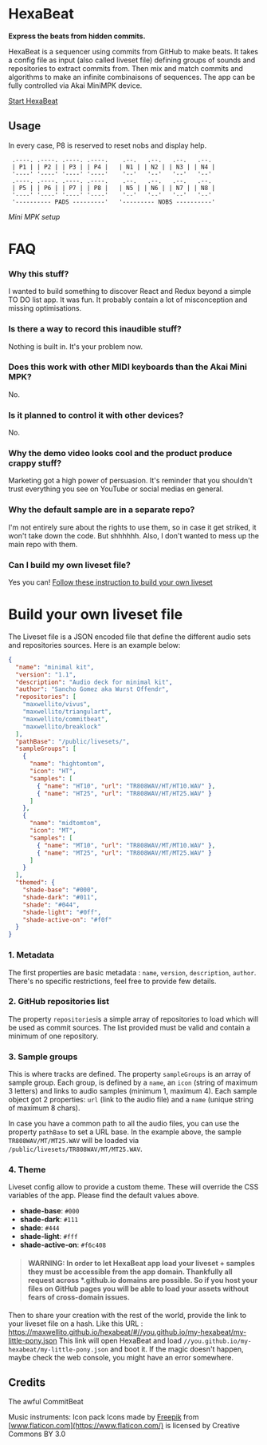 # HexaBeat

**Express the beats from hidden commits.**

HexaBeat is a sequencer using commits from GitHub to make beats.
It takes a config file as input (also called liveset file) defining groups of sounds and repositories to extract commits from.
Then mix and match commits and algorithms to make an infinite combinaisons of sequences.
The app can be fully controlled via Akai MiniMPK device.

[Start HexaBeat](//maxwellito.github.io/hexabeat)

## Usage

In every case, P8 is reserved to reset nobs and display help.

```
 .----. .----. .----. .----.    .--.   .--.   .--.   .--.
 | P1 | | P2 | | P3 | | P4 |   | N1 | | N2 | | N3 | | N4 |
 '----' '----' '----' '----'    '--'   '--'   '--'   '--'
 .----. .----. .----. .----.    .--.   .--.   .--.   .--.
 | P5 | | P6 | | P7 | | P8 |   | N5 | | N6 | | N7 | | N8 |
 '----' '----' '----' '----'    '--'   '--'   '--'   '--'
 '---------- PADS ---------'   '--------- NOBS ----------'
```

_Mini MPK setup_

# FAQ

### Why this stuff?

I wanted to build something to discover React and Redux beyond a simple TO DO list app. It was fun. It probably contain a lot of misconception and missing optimisations.

### Is there a way to record this inaudible stuff?

Nothing is built in. It's your problem now.

### Does this work with other MIDI keyboards than the Akai Mini MPK?

No.

### Is it planned to control it with other devices?

No.

### Why the demo video looks cool and the product produce crappy stuff?

Marketing got a high power of persuasion. It's reminder that you shouldn't trust everything you see on YouTube or social medias en general.

### Why the default sample are in a separate repo?

I'm not entirely sure about the rights to use them, so in case it get striked, it won't take down the code. But shhhhhh.
Also, I don't wanted to mess up the main repo with them.

### Can I build my own liveset file?

Yes you can! [Follow these instruction to build your own liveset](#build-your-own-liveset-file)

# Build your own liveset file

The Liveset file is a JSON encoded file that define the different audio sets and repositories sources. Here is an example below:

```json
{
  "name": "minimal kit",
  "version": "1.1",
  "description": "Audio deck for minimal kit",
  "author": "Sancho Gomez aka Wurst Offendr",
  "repositories": [
    "maxwellito/vivus",
    "maxwellito/triangulart",
    "maxwellito/commitbeat",
    "maxwellito/breaklock"
  ],
  "pathBase": "/public/livesets/",
  "sampleGroups": [
    {
      "name": "hightomtom",
      "icon": "HT",
      "samples": [
        { "name": "HT10", "url": "TR808WAV/HT/HT10.WAV" },
        { "name": "HT25", "url": "TR808WAV/HT/HT25.WAV" }
      ]
    },
    {
      "name": "midtomtom",
      "icon": "MT",
      "samples": [
        { "name": "MT10", "url": "TR808WAV/MT/MT10.WAV" },
        { "name": "MT25", "url": "TR808WAV/MT/MT25.WAV" }
      ]
    }
  ],
  "themed": {
    "shade-base": "#000",
    "shade-dark": "#011",
    "shade": "#044",
    "shade-light": "#0ff",
    "shade-active-on": "#f0f"
  }
}
```

### 1. Metadata

The first properties are basic metadata : `name`, `version`, `description`, `author`. There's no specific restrictions, feel free to provide few details.

### 2. GitHub repositories list

The property `repositories`is a simple array of repositories to load which will be used as commit sources. The list provided must be valid and contain a minimum of one repository.

### 3. Sample groups

This is where tracks are defined. The property `sampleGroups` is an array of sample group. Each group, is defined by a `name`, an `icon` (string of maximum 3 letters) and links to audio samples (minimum 1, maximum 4). Each sample object got 2 properties: `url` (link to the audio file) and a `name` (unique string of maximum 8 chars).

In case you have a common path to all the audio files, you can use the property `pathBase` to set a URL base. In the example above, the sample `TR808WAV/MT/MT25.WAV` will be loaded via `/public/livesets/TR808WAV/MT/MT25.WAV`.

### 4. Theme

Liveset config allow to provide a custom theme. These will override the CSS variables of the app. Please find the default values above.

- **shade-base**: `#000`
- **shade-dark**: `#111`
- **shade**: `#444`
- **shade-light**: `#fff`
- **shade-active-on**: `#f6c408`

> #### WARNING: In order to let HexaBeat app load your liveset + samples they must be accessible from the app domain. Thankfully all request across \*.github.io domains are possible. So if you host your files on GitHub pages you will be able to load your assets without fears of cross-domain issues.

Then to share your creation with the rest of the world, provide the link to your liveset file on a hash. Like this URL : https://maxwellito.github.io/hexabeat/#//you.github.io/my-hexabeat/my-little-pony.json
This link will open HexaBeat and load `//you.github.io/my-hexabeat/my-little-pony.json` and boot it. If the magic doesn't happen, maybe check the web console, you might have an error somewhere.

## Credits

The awful CommitBeat

Music instruments: Icon pack
Icons made by [Freepik](http://www.freepik.com/) from [www.flaticon.com](https://www.flaticon.com/) is licensed by Creative Commons BY 3.0
